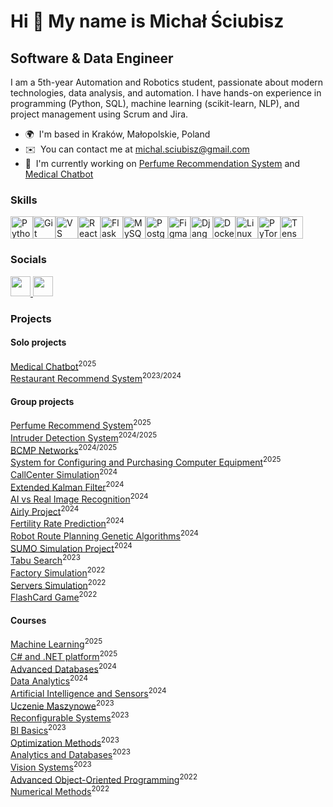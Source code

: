 Hi 👋 My name is Michał Ściubisz
================================

Software & Data Engineer
--------------------------

I am a 5th-year Automation and Robotics student, passionate about modern technologies, data analysis, and automation. I have hands-on experience in programming (Python, SQL), machine learning (scikit-learn, NLP), and project management using Scrum and Jira.

* 🌍  I'm based in Kraków, Małopolskie, Poland
* ✉️  You can contact me at [michal.sciubisz@gmail.com](mailto:michal.sciubisz@gmail.com)
* 🚀  I'm currently working on [Perfume Recommendation System](http://github.com/michalsciubisz/SRP) and [Medical Chatbot](https://github.com/michalsciubisz/medical_chatbot)

### Skills


<p align="left">
<a href="https://www.python.org/" target="_blank" rel="noreferrer"><img src="https://raw.githubusercontent.com/danielcranney/readme-generator/main/public/icons/skills/python-colored.svg" width="36" height="36" alt="Python" /></a><a href="https://git-scm.com/" target="_blank" rel="noreferrer"><img src="https://raw.githubusercontent.com/danielcranney/readme-generator/main/public/icons/skills/git-colored.svg" width="36" height="36" alt="Git" /></a><a href="https://code.visualstudio.com/" target="_blank" rel="noreferrer"><img src="https://raw.githubusercontent.com/danielcranney/readme-generator/main/public/icons/skills/visualstudiocode.svg" width="36" height="36" alt="VS Code" /></a><a href="https://reactjs.org/" target="_blank" rel="noreferrer"><img src="https://raw.githubusercontent.com/danielcranney/readme-generator/main/public/icons/skills/react-colored.svg" width="36" height="36" alt="React" /></a><a href="https://flask.palletsprojects.com/en/2.0.x/" target="_blank" rel="noreferrer"><img src="https://raw.githubusercontent.com/danielcranney/readme-generator/main/public/icons/skills/flask-colored.svg" width="36" height="36" alt="Flask" /></a><a href="https://www.mysql.com/" target="_blank" rel="noreferrer"><img src="https://raw.githubusercontent.com/danielcranney/readme-generator/main/public/icons/skills/mysql-colored.svg" width="36" height="36" alt="MySQL" /></a><a href="https://www.postgresql.org/" target="_blank" rel="noreferrer"><img src="https://raw.githubusercontent.com/danielcranney/readme-generator/main/public/icons/skills/postgresql-colored.svg" width="36" height="36" alt="PostgreSQL" /></a><a href="https://www.figma.com/" target="_blank" rel="noreferrer"><img src="https://raw.githubusercontent.com/danielcranney/readme-generator/main/public/icons/skills/figma-colored.svg" width="36" height="36" alt="Figma" /></a><a href="https://www.djangoproject.com/" target="_blank" rel="noreferrer"><img src="https://raw.githubusercontent.com/danielcranney/readme-generator/main/public/icons/skills/django-colored.svg" width="36" height="36" alt="Django" /></a><a href="https://www.docker.com/" target="_blank" rel="noreferrer"><img src="https://raw.githubusercontent.com/danielcranney/readme-generator/main/public/icons/skills/docker-colored.svg" width="36" height="36" alt="Docker" /></a><a href="https://www.linux.org" target="_blank" rel="noreferrer"><img src="https://raw.githubusercontent.com/danielcranney/readme-generator/main/public/icons/skills/linux-colored.svg" width="36" height="36" alt="Linux" /></a><a href="https://pytorch.org/" target="_blank" rel="noreferrer"><img src="https://raw.githubusercontent.com/danielcranney/readme-generator/main/public/icons/skills/pytorch-colored.svg" width="36" height="36" alt="PyTorch" /></a><a href="https://www.tensorflow.org/" target="_blank" rel="noreferrer"><img src="https://raw.githubusercontent.com/danielcranney/readme-generator/main/public/icons/skills/tensorflow-colored.svg" width="36" height="36" alt="TensorFlow" /></a>
</p>


### Socials

<p align="left"> <a href="https://www.github.com/michalsciubisz" target="_blank" rel="noreferrer"> <picture> <source media="(prefers-color-scheme: dark)" srcset="https://raw.githubusercontent.com/danielcranney/readme-generator/main/public/icons/socials/github-dark.svg" /> <source media="(prefers-color-scheme: light)" srcset="https://raw.githubusercontent.com/danielcranney/readme-generator/main/public/icons/socials/github.svg" /> <img src="https://raw.githubusercontent.com/danielcranney/readme-generator/main/public/icons/socials/github.svg" width="32" height="32" /> </picture> </a> <a href="https://www.linkedin.com/in/michalsciubisz" target="_blank" rel="noreferrer"> <picture> <source media="(prefers-color-scheme: dark)" srcset="https://raw.githubusercontent.com/danielcranney/readme-generator/main/public/icons/socials/linkedin-dark.svg" /> <source media="(prefers-color-scheme: light)" srcset="https://raw.githubusercontent.com/danielcranney/readme-generator/main/public/icons/socials/linkedin.svg" /> <img src="https://raw.githubusercontent.com/danielcranney/readme-generator/main/public/icons/socials/linkedin.svg" width="32" height="32" /> </picture> </a></p>


### Projects

#### Solo projects
[Medical Chatbot](https://github.com/michalsciubisz/medical_chatbot)<sup>2025</sup> </br>
[Restaurant Recommend System](https://github.com/michalsciubisz/restaurant_recommend)<sup>2023/2024</sup> </br>

#### Group projects
[Perfume Recommend System](https://github.com/michalsciubisz/SRP)<sup>2025</sup> </br>
[Intruder Detection System](https://github.com/michalsciubisz/IDS_project)<sup>2024/2025</sup> </br>
[BCMP Networks](https://github.com/michalsciubisz/sieci_kolejkowe_bcmp)<sup>2024/2025</sup> </br>
[System for Configuring and Purchasing Computer Equipment](https://github.com/michalsciubisz/SdKiZSK)<sup>2025</sup> </br>
[CallCenter Simulation](https://github.com/michalsciubisz/modele_kolejkowe_callcenter)<sup>2024</sup> </br>
[Extended Kalman Filter](https://github.com/michalsciubisz/extended_kalman)<sup>2024</sup> </br>
[AI vs Real Image Recognition](https://github.com/michalsciubisz/deep_learning_CNN)<sup>2024</sup> </br>
[Airly Project](https://github.com/michalsciubisz/airly_project_ad)<sup>2024</sup> </br>
[Fertility Rate Prediction](https://github.com/michalsciubisz/fertility_rate_project)<sup>2024</sup> </br>
[Robot Route Planning Genetic Algorithms](https://github.com/michalsciubisz/deep_learning)<sup>2024</sup> </br>
[SUMO Simulation Project](https://github.com/michalsciubisz/sr_sumo)<sup>2024</sup> </br>
[Tabu Search](https://github.com/michalsciubisz/tabu_search)<sup>2023</sup> </br>
[Factory Simulation](https://github.com/michalsciubisz/factory_sim)<sup>2022</sup> </br>
[Servers Simulation](https://github.com/michalsciubisz/servers_zpo)<sup>2022</sup> </br>
[FlashCard Game](https://github.com/michalsciubisz/flashcard_game)<sup>2022</sup> </br>

#### Courses
[Machine Learning](https://github.com/michalsciubisz/machine_learning_part2)<sup>2025</sup> </br>
[C# and .NET platform](https://github.com/michalsciubisz/C-_intro)<sup>2025</sup> </br>
[Advanced Databases](https://github.com/michalsciubisz/advanced_databases)<sup>2024</sup> </br>
[Data Analytics](https://github.com/michalsciubisz/data_analytics)<sup>2024</sup> </br>
[Artificial Intelligence and Sensors](https://github.com/michalsciubisz/SIiS)<sup>2024</sup> </br>
[Uczenie Maszynowe](https://github.com/michalsciubisz/machine_learning)<sup>2023</sup> </br>
[Reconfigurable Systems](https://github.com/michalsciubisz/systemy_rekonfigurowalne)<sup>2023</sup> </br>
[BI Basics](https://github.com/michalsciubisz/podstawyBI)<sup>2023</sup> </br>
[Optimization Methods](https://github.com/michalsciubisz/metody_optymalizacyjne)<sup>2023</sup> </br>
[Analytics and Databases](https://github.com/michalsciubisz/aibd)<sup>2023</sup> </br>
[Vision Systems](https://github.com/michalsciubisz/systemy_wizyjne)<sup>2023</sup> </br>
[Advanced Object-Oriented Programming](https://github.com/michalsciubisz/zpo)<sup>2022</sup> </br>
[Numerical Methods](https://github.com/michalsciubisz/metody_numeryczne)<sup>2022</sup> </br>
